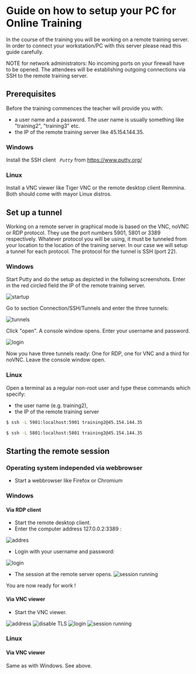 # Guide on how to setup your PC for Online Training

In the course of the training you will be working on a remote training server. In order to connect your
workstation/PC with this server please read this guide carefully.

NOTE for network administrators: No incoming ports on your firewall have to be opened. The attendees 
will be establishing outgoing connections via SSH to the remote training server.

## Prerequisites
Before the training commences the teacher will provide you with:
- a user name and a password. The user name is usually something like "training2", "training3" etc.
- the IP of the remote training server like 45.154.144.35.

### Windows
Install the SSH client <code> <i>Putty</i></code> from https://www.putty.org/

### Linux
Install a VNC viewer like Tiger VNC or the remote desktop client Remmina.
Both should come with mayor Linux distros.


## Set up a tunnel
Working on a remote server in graphical mode is based on the VNC, noVNC or RDP protocol. They use
the port numbers 5901, 5801 or 3389 respectively. Whatever protocol you will be using, it must be
tunneled from your location to the location of the training server. In our case we will setup
a tunnel for each protocol.
The protocol for the tunnel is SSH (port 22).

### Windows
Start Putty and do the setup as depicted in the follwing screenshots.
Enter in the red circled field the IP of the remote training server.

![startup](img/putty-destination.png)

Go to section Connection/SSH/Tunnels and enter the three tunnels:

![tunnels](img/putty-tunnels-list.png)

Click "open".
A console window opens. Enter your username and password.

![login](img/putty-login.png)

Now you have three tunnels ready: One for RDP, one for VNC and a third for noVNC.
Leave the console window open. 

### Linux
Open a terminal as a regular non-root user and type these commands which specify:
- the user name (e.g. training2),
- the IP of the remote training server

```sh
$ ssh -L 5901:localhost:5901 training2@45.154.144.35
```

```sh
$ ssh -L 5801:localhost:5801 training2@45.154.144.35
```




## Starting the remote session

### Operating system independed via webbrowser
- Start a webbrowser like Firefox or Chromium

### Windows
#### Via RDP client
- Start the remote desktop client. 
- Enter the computer address 127.0.0.2:3389 :

![addres](img/rdp-start-session.png)

- Login with your username and password:

![login](img/rdp-login.png)

- The session at the remote server opens.
![session running](img/rdp-session.png)

You are now ready for work !

#### Via VNC viewer
- Start the VNC viewer.

![address](img/tiger-vnc-1.png)
![disable TLS](img/tiger-vnc-security.png)
![login](img/tiger-vnc-login.png)
![session running](img/tiger-vnc-session.png)

### Linux
#### Via VNC viewer
Same as with Windows. See above.






